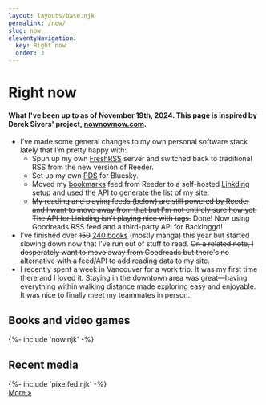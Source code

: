 ```yaml
---
layout: layouts/base.njk
permalink: /now/
slug: now
eleventyNavigation:
  key: Right now
  order: 3
---
```


# Right now

#### What I've been up to as of November 19th, 2024. This page is inspired by Derek Sivers' project, [nownownow.com](https://nownownow.com/about).

* I've made some general changes to my own personal software stack lately that I'm pretty happy with:
	* Spun up my own [FreshRSS](https://www.freshrss.org/) server and switched back to traditional RSS from the new version of Reeder.
	* Set up my own [PDS](https://github.com/bluesky-social/pds) for Bluesky.
	* Moved my [bookmarks](/#bookmarks-home) feed from Reeder to a self-hosted [Linkding](https://linkding.link/) setup and used the API to generate the list of my site.
	* ~~My reading and playing feeds (below) are still powered by Reeder and I want to move away from that but I'm not entirely sure how yet. The API for Linkding isn't playing nice with tags.~~ Done! Now using Goodreads RSS feed and a third-party API for Backloggd!
* I’ve finished over ~~150~~ [240 books](https://www.goodreads.com/user_challenges/54484570) (mostly manga) this year but started slowing down now that I’ve run out of stuff to read. ~~On a related note, I desperately want to move away from Goodreads but there's no alternative with a feed/API to add reading data to my site.~~
* I recently spent a week in Vancouver for a work trip. It was my first time there and I loved it. Staying in the downtown area was great—having everything within walking distance made exploring easy and enjoyable. It was nice to finally meet my teammates in person.

## Books and video games

<div class="now-block">
	{%- include 'now.njk' -%}
</div>

<div class="pixelfed-block">
	<h2>Recent media</h2>
	{%- include 'pixelfed.njk' -%}
	<div class="more-button-style"><a href="https://pixelfed.social/@crashthearcade">More »</a></div>
</div>
